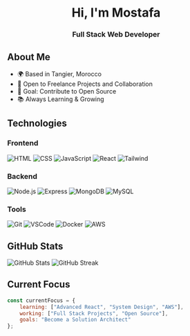 <h1 align="center">
    Hi, I'm Mostafa
</h1>

<h3 align="center">Full Stack Web Developer</h3>

## About Me

- 🌍 Based in Tangier, Morocco
- 💼 Open to Freelance Projects and Collaboration
- 🎯 Goal: Contribute to Open Source
- 📚 Always Learning & Growing

## Technologies

### Frontend
![HTML](https://img.shields.io/badge/-HTML-1a1a1a?style=flat&logo=HTML5)
![CSS](https://img.shields.io/badge/-CSS-1a1a1a?style=flat&logo=CSS3)
![JavaScript](https://img.shields.io/badge/-JavaScript-1a1a1a?style=flat&logo=javascript)
![React](https://img.shields.io/badge/-React-1a1a1a?style=flat&logo=react)
![Tailwind](https://img.shields.io/badge/-Tailwind-1a1a1a?style=flat&logo=tailwindcss)

### Backend
![Node.js](https://img.shields.io/badge/-Node.js-1a1a1a?style=flat&logo=node.js)
![Express](https://img.shields.io/badge/-Express-1a1a1a?style=flat&logo=express)
![MongoDB](https://img.shields.io/badge/-MongoDB-1a1a1a?style=flat&logo=mongodb)
![MySQL](https://img.shields.io/badge/-MySQL-1a1a1a?style=flat&logo=mysql)

### Tools
![Git](https://img.shields.io/badge/-Git-1a1a1a?style=flat&logo=git)
![VSCode](https://img.shields.io/badge/-VSCode-1a1a1a?style=flat&logo=visual-studio-code)
![Docker](https://img.shields.io/badge/-Docker-1a1a1a?style=flat&logo=docker)
![AWS](https://img.shields.io/badge/-AWS-1a1a1a?style=flat&logo=amazon-aws)

## GitHub Stats

<img src="https://github-readme-stats.vercel.app/api?username=CandleLearner-M&show_icons=true&theme=dark&hide_border=true&bg_color=1a1a1a" alt="GitHub Stats"/>

<img src="https://github-readme-streak-stats.herokuapp.com/?user=CandleLearner-M&theme=dark&hide_border=true&background=1a1a1a" alt="GitHub Streak"/>

## Current Focus

```javascript
const currentFocus = {
    learning: ["Advanced React", "System Design", "AWS"],
    working: ["Full Stack Projects", "Open Source"],
    goals: "Become a Solution Architect"
};
